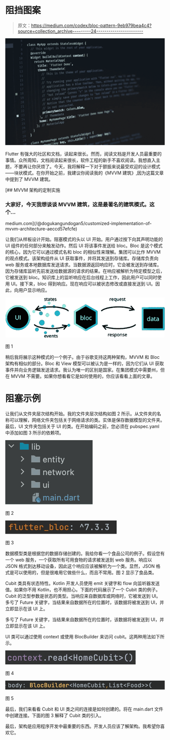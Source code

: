 # 阻挡图案

> 原文：<https://medium.com/codex/bloc-pattern-9eb979bea4c4?source=collection_archive---------24----------------------->

![](img/6119d85b898993cc6a8673e18bcc3c2c.png)

Flutter 有强大的社区和文档，读起来很长。然而，阅读文档是开发人员最重要的事情。众所周知，文档阅读起来很长，软件工程的新手不喜欢阅读。我想直入主题，不要再让你厌烦了。今天，我将解释一下对于颤振来说最受欢迎的设计模式——块状模式。在你开始之前，我建议你阅读我的《MVVM 建筑》,因为这篇文章中提到了 MVVM 建筑。

[](/@dogukangundogan5/customized-implementation-of-mvvm-architecture-aeccd57efcfe) [## MVVM 架构的定制实施

### 大家好，今天我想谈谈 MVVM 建筑，这是最著名的建筑模式。这个…

medium.com](/@dogukangundogan5/customized-implementation-of-mvvm-architecture-aeccd57efcfe) 

让我们从样板设计开始。阻塞模式的头以 UI 开始。用户通过按下向其声明功能的 UI 组件的任何部分来触发动作。然后 UI 将该事件发送给 bloc。Bloc 是这个模式的核心，因为它可以通过模式名和 bloc 的相似性来理解。集团可以比作 MVVM 的观点模式。该架构组件从 UI 获取事件，并将其发送到存储库。存储库负责向 web 服务或本地数据库发送请求。当数据源返回响应时，它会被发送到存储库。因为存储库监听先前发送给数据源的请求的结果。在响应被解析为特定模型之后，它被发送到 bloc。知识库上的监听响应在后台线程上工作，因此用户可以同时使用 UI。接下来，bloc 得到响应。现在响应可以被状态修改或直接发送到 UI。因此，向用户显示响应。

![](img/44259390b8f08eb9a36171d180adfcd4.png)

图 1

稍后我将展示这种模式的一个例子。由于谷歌支持这两种架构，MVVM 和 Bloc 架构有相似的部分。Bloc 和 View 模型可以被认为是一样的，因为它们从 UI 获取事件并向业务逻辑发送请求。我认为唯一的区别是国家。在集团模式中需要州，但在 MVVM 不需要。如果你想看看它是如何使用的，你应该看看上面的文章。

# **阻塞示例**

让我们从文件夹层次结构开始。我的文件夹层次结构如图 2 所示。从文件夹的名称可以理解，网络文件夹包括关于网络请求的类。实体是保存数据模型的文件夹。最后，UI 文件夹包括关于 UI 的类。在开始编码之前，您必须在 pubspec.yaml 中添加如图 3 所示的依赖项。

![](img/6b960966bd3a5bd49629e84fb571fd9b.png)

图 2

![](img/cf8d53159da96949cce70ff51b902149.png)

图 3

数据模型类是根据您的数据存储创建的。我给你看一个食品公司的例子。假设您有一个 web 服务，一个获取所有可用食物的请求被发送到 web 服务。响应以 JSON 格式到达移动设备，因此这个响应应该被解析为一个类。显然，JSON 格式是可以使用的，但是很难用它做些什么，而且不常用。图 2 显示了食品类。

Cubit 类具有状态特性。Kotlin 开发人员使用 emit 关键字和 flow 向监听器发送值。如果你不用 Kotlin，也不用担心。下面的代码展示了一个 Cubit 类的例子。Cubit 的泛型参数是状态的类型。当响应来自数据库或网络时，它被发送到 UI。多亏了 Future 关键字，当结果来自数据所在的位置时，该数据将被发送到 UI，并立即显示在该 UI 上。

多亏了 Future 关键字，当结果来自数据所在的位置时，该数据将被发送到 UI，并立即显示在该 UI 上。

UI 类可以通过使用 context 或使用 BlocBuilder 来访问 cubit。这两种用法如下所示。

![](img/6a70f15fe71d6dc9ec0854197ea8019d.png)

图 4

![](img/0fa57f488da2ed53482a541b63e9a1c4.png)

图 5

最后，我们来看看 Cubit 和 UI 类之间的连接是如何创建的。将在 main.dart 文件中创建连接。下面的图 3 解释了 Cubit 类的引入。

最后，架构是应用程序开发中最重要的东西。开发人员应该了解架构。我希望你喜欢它。